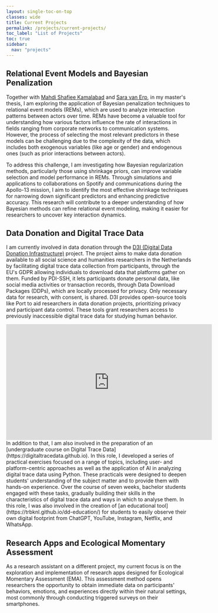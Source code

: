 ```yaml
---
layout: single-toc-on-top
classes: wide
title: Current Projects
permalink: /projects/current-projects/
toc_label: "List of Projects"
toc: true
sidebar:
  nav: "projects"
---
```


<div markdown="1" class="text-justify">

## Relational Event Models and Bayesian Penalization

Together with [Mahdi Shafiee Kamalabad](https://www.uu.nl/staff/MShafieeKamalabad) and [Sara van Erp](https://www.saravanerp.com), in my master's thesis, I am exploring the application of Bayesian penalization techniques to relational event models (REMs), which are used to analyze interaction patterns between actors over time. REMs have become a valuable tool for understanding how various factors influence the rate of interactions in fields ranging from corporate networks to communication systems. However, the process of selecting the most relevant predictors in these models can be challenging due to the complexity of the data, which includes both exogenous variables (like age or gender) and endogenous ones (such as prior interactions between actors).

To address this challenge, I am investigating how Bayesian regularization methods, particularly those using shrinkage priors, can improve variable selection and model performance in REMs. Through simulations and applications to collaborations on Spotify and communications during the Apollo-13 mission, I aim to identify the most effective shrinkage techniques for narrowing down significant predictors and enhancing predictive accuracy. This research will contribute to a deeper understanding of how Bayesian methods can refine relational event modeling, making it easier for researchers to uncover key interaction dynamics.

## Data Donation and Digital Trace Data

I am currently involved in data donation through the [D3I (Digital Data Donation Infrastructure)](https://datadonation.eu) project. The project aims to make data donation available to all social science and humanities researchers in the Netherlands by facilitating digital trace data collection from participants, through the EU's GDPR allowing individuals to download data that platforms gather on them. Funded by PDI-SSH, it lets participants donate personal data, like social media activities or transaction records, through Data Download Packages (DDPs), which are locally processed for privacy. Only necessary data for research, with consent, is shared. D3I provides open-source tools like Port to aid researchers in data donation projects, prioritizing privacy and participant data control. These tools grant researchers access to previously inaccessible digital trace data for studying human behavior.
<br>
<iframe width="560" height="315" src="https://youtube.com/embed/O_kYejQIaK8" frameborder="0" allowfullscreen></iframe>
<br>
In addition to that, I am also involved in the preparation of an [undergraduate course on Digital Trace Data](https://digitaltracedata.github.io). In this role, I developed a series of practical exercises focused on a range of topics, including user- and platform-centric approaches as well as the application of AI in analyzing digital trace data using Python. These practicals were designed to deepen students' understanding of the subject matter and to provide them with hands-on experience. Over the course of seven weeks, bachelor students engaged with these tasks, gradually building their skills in the characteristics of digital trace data and ways in which to analyse them. In this role, I was also involved in the creation of [an educational tool](https://trbknl.github.io/dd-education/) for students to easily observe their own digital footprint from ChatGPT, YouTube, Instagram, Netflix, and WhatsApp.

## Research Apps and Ecological Momentary Assessment

As a research assistant on a different project, my current focus is on the exploration and implementation of research apps designed for Ecological Momentary Assessment (EMA). This assessment method opens researchers the opportunity to obtain immediate data on participants' behaviors, emotions, and experiences directly within their natural settings, most commonly through conducting triggered surveys on their smartphones.

</div>